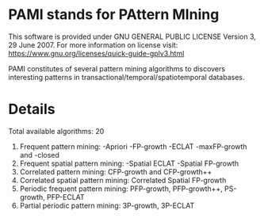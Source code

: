 # PAMI stands for PAttern MIning

This software is provided under GNU GENERAL PUBLIC LICENSE Version 3, 29 June 2007. For more information on license visit: https://www.gnu.org/licenses/quick-guide-gplv3.html

PAMI constitutes of several pattern mining algorithms to discovers interesting patterns in transactional/temporal/spatiotemporal databases.

# Details 
Total available algorithms: 20

1. Frequent pattern mining: 
   -Apriori
   -FP-growth
   -ECLAT
   -maxFP-growth and 
   -closed
2. Frequent spatial pattern mining: 
   -Spatial ECLAT
   -Spatial FP-growth
3. Correlated pattern mining: CFP-growth and CFP-growth++
4. Correlated spatial pattern mining: Correlated Spatial FP-growth
5. Periodic frequent pattern mining: PFP-growth, PFP-growth++, PS-growth, PFP-ECLAT
6. Partial periodic pattern mining: 3P-growth, 3P-ECLAT
